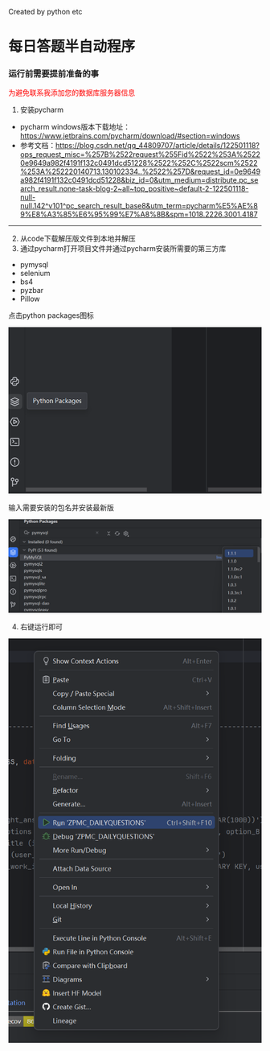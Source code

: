 Created by python etc

# 每日答题半自动程序

### 运行前需要提前准备的事

<font color="red">为避免联系我添加您的数据库服务器信息</font>

1. 安装pycharm

- pycharm windows版本下载地址：https://www.jetbrains.com/pycharm/download/#section=windows
- 参考文档：https://blog.csdn.net/qq_44809707/article/details/122501118?ops_request_misc=%257B%2522request%255Fid%2522%253A%25220e9649a982f4191f132c0491dcd51228%2522%252C%2522scm%2522%253A%252220140713.130102334..%2522%257D&request_id=0e9649a982f4191f132c0491dcd51228&biz_id=0&utm_medium=distribute.pc_search_result.none-task-blog-2~all~top_positive~default-2-122501118-null-null.142^v101^pc_search_result_base8&utm_term=pycharm%E5%AE%89%E8%A3%85%E6%95%99%E7%A8%8B&spm=1018.2226.3001.4187
---

2. 从code下载解压版文件到本地并解压
3. 通过pycharm打开项目文件并通过pycharm安装所需要的第三方库
- pymysql
- selenium
- bs4
- pyzbar
- Pillow

点击python packages图标

![img.png](README_JPG/img.png)

输入需要安装的包名并安装最新版

![img_1.png](README_JPG/img_1.png)

4. 右键运行即可

![img_2.png](README_JPG/img_2.png)




